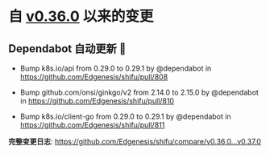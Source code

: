 # 自 [v0.36.0](https://github.com/Edgenesis/shifu/releases/tag/v0.36.0) 以来的变更

## Dependabot 自动更新 🤖

* Bump k8s.io/api from 0.29.0 to 0.29.1 by @dependabot in https://github.com/Edgenesis/shifu/pull/808

* Bump github.com/onsi/ginkgo/v2 from 2.14.0 to 2.15.0 by @dependabot in https://github.com/Edgenesis/shifu/pull/810

* Bump k8s.io/client-go from 0.29.0 to 0.29.1 by @dependabot in https://github.com/Edgenesis/shifu/pull/811

**完整变更日志**: https://github.com/Edgenesis/shifu/compare/v0.36.0...v0.37.0